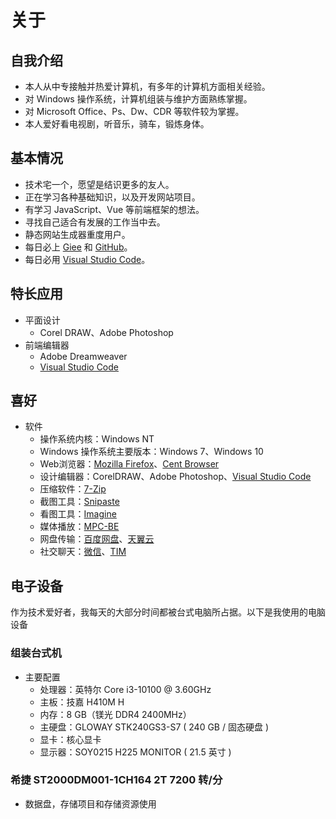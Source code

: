 # 关于

## 自我介绍

- 本人从中专接触并热爱计算机，有多年的计算机方面相关经验。
- 对 Windows 操作系统，计算机组装与维护方面熟练掌握。
- 对 Microsoft Office、Ps、Dw、CDR 等软件较为掌握。
- 本人爱好看电视剧，听音乐，骑车，锻炼身体。

## 基本情况

- 技术宅一个，愿望是结识更多的友人。
- 正在学习各种基础知识，以及开发网站项目。
- 有学习 JavaScript、Vue 等前端框架的想法。
- 寻找自己适合有发展的工作当中去。
- 静态网站生成器重度用户。
- 每日必上 [Giee](https://gitee.com/qcyblm) 和 [GitHub](https://github.com/qcyblm)。
- 每日必用 [Visual Studio Code](https://code.visualstudio.com/)。

## 特长应用

- 平面设计
  - Corel DRAW、Adobe Photoshop
- 前端编辑器
  - Adobe Dreamweaver
  - [Visual Studio Code](https://code.visualstudio.com/)

## 喜好

- 软件
  - 操作系统内核：Windows NT
  - Windows 操作系统主要版本：Windows 7、Windows 10
  - Web浏览器：[Mozilla Firefox](https://www.firefox.com.cn/)、[Cent Browser](https://www.centbrowser.cn/)
  - 设计编辑器：CorelDRAW、Adobe Photoshop、[Visual Studio Code](https://code.visualstudio.com/)
  - 压缩软件：[7-Zip](https://sparanoid.com/lab/7z/)
  - 截图工具：[Snipaste](https://zh.snipaste.com/)
  - 看图工具：[Imagine](http://www.nyam.pe.kr/dev/imagine/)
  - 媒体播放：[MPC-BE](https://sourceforge.net/projects/mpcbe/)
  - 网盘传输：[百度网盘](https://pan.baidu.com/)、[天翼云](https://cloud.189.cn/)
  - 社交聊天：[微信](https://pc.weixin.qq.com/)、[TIM](https://office.qq.com/)

## 电子设备
作为技术爱好者，我每天的大部分时间都被台式电脑所占据。以下是我使用的电脑设备

### 组装台式机
- 主要配置
  - 处理器：英特尔 Core i3-10100 @ 3.60GHz
  - 主板：技嘉 H410M H
  - 内存：8 GB（镁光 DDR4 2400MHz）
  - 主硬盘：GLOWAY STK240GS3-S7 ( 240 GB / 固态硬盘 )
  - 显卡：核心显卡
  - 显示器：SOY0215 H225 MONITOR ( 21.5 英寸 )

### 希捷 ST2000DM001-1CH164 2T 7200 转/分
- 数据盘，存储项目和存储资源使用